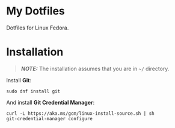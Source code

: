 # My Dotfiles

Dotfiles for Linux Fedora.

# Installation

> **_NOTE:_** The installation assumes that you are in ```~/``` directory.

Install **Git**:

```shell
sudo dnf install git
```

And install **Git Credential Manager**:

```shell
curl -L https://aka.ms/gcm/linux-install-source.sh | sh
git-credential-manager configure
```